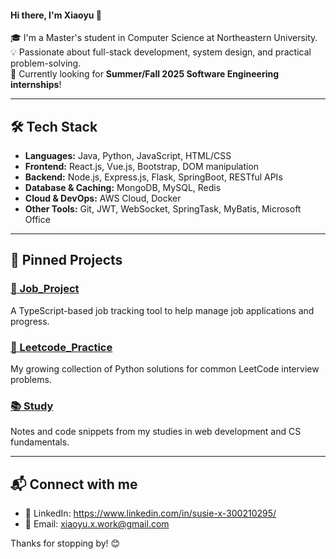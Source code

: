 #### Hi there, I'm Xiaoyu 👋

🎓 I'm a Master's student in Computer Science at Northeastern University.  
💡 Passionate about full-stack development, system design, and practical problem-solving.  
🚀 Currently looking for **Summer/Fall 2025 Software Engineering internships**!

---

## 🛠 Tech Stack

- **Languages:** Java, Python, JavaScript, HTML/CSS
- **Frontend:** React.js, Vue.js, Bootstrap, DOM manipulation
- **Backend:** Node.js, Express.js, Flask, SpringBoot, RESTful APIs
- **Database & Caching:** MongoDB, MySQL, Redis
- **Cloud & DevOps:** AWS Cloud, Docker
- **Other Tools:** Git, JWT, WebSocket, SpringTask, MyBatis, Microsoft Office


---

## 📌 Pinned Projects

### [💼 Job_Project](https://github.com/x-xiaoyu/Job_Project)
A TypeScript-based job tracking tool to help manage job applications and progress.

### [🧠 Leetcode_Practice](https://github.com/x-xiaoyu/Leetcode_Practice)
My growing collection of Python solutions for common LeetCode interview problems.

### [📚 Study](https://github.com/x-xiaoyu/Study)
Notes and code snippets from my studies in web development and CS fundamentals.

---

## 📬 Connect with me

- 💼 LinkedIn: https://www.linkedin.com/in/susie-x-300210295/
- 📧 Email: xiaoyu.x.work@gmail.com

Thanks for stopping by! 😊  
